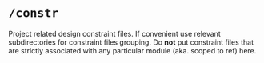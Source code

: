 # `/constr`

Project related design constraint files.
If convenient use relevant subdirectories for constraint files grouping.
Do **not** put constraint files that are strictly associated with any particular module (aka. scoped to ref) here.
